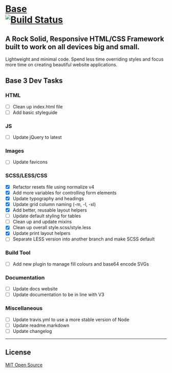 # [Base](http://getbase.org) <br> [![Build Status](https://travis-ci.org/matthewhartman/base.svg?branch=master)](https://travis-ci.org/matthewhartman/base)

## A Rock Solid, Responsive HTML/CSS Framework built to work on all devices big and small.
Lightweight and minimal code. Spend less time overriding styles and focus more time on creating beautiful website applications.

## Base 3 Dev Tasks

### HTML
- [ ] Clean up index.html file
- [ ] Add basic styleguide

### JS
- [ ] Update jQuery to latest

### Images
- [ ] Update favicons

### SCSS/LESS/CSS
- [x] Refactor resets file using normalize v4
- [x] Add more variables for controlling form elements
- [x] Update typography and headings
- [x] Update grid column naming (-m, -l, -xl)
- [x] Add better, reusable layout helpers
- [ ] Update default styling for tables
- [ ] Clean up and update mixins
- [x] Clean up overall style.scss/style.less
- [x] Update print layout helpers
- [ ] Separate LESS version into another branch and make SCSS default

### Build Tool
- [ ] Add new plugin to manage fill colours and base64 encode SVGs

### Documentation
- [ ] Update docs website
- [ ] Update documentation to be in line with V3

### Miscellaneous
- [ ] Update travis.yml to use a more stable version of Node
- [ ] Update readme.markdown
- [ ] Update changelog

* * *

## License
[MIT Open Source](https://opensource.org/licenses/MIT)